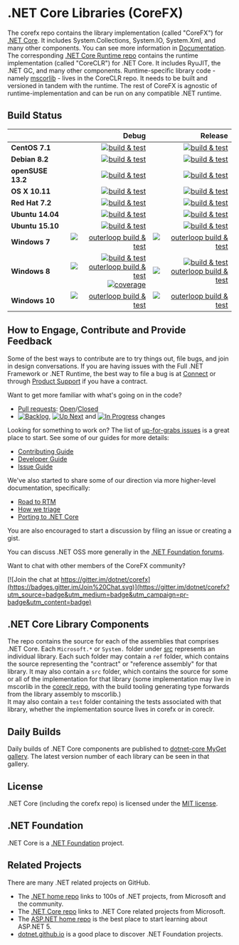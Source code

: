# .NET Core Libraries (CoreFX)

The corefx repo contains the library implementation (called "CoreFX") for [.NET Core](http://github.com/dotnet/core). It includes System.Collections, System.IO, System.Xml, and many other components. You can see more information in [Documentation](Documentation/README.md). The corresponding [.NET Core Runtime repo](https://github.com/dotnet/coreclr) contains the runtime implementation (called "CoreCLR") for .NET Core. It includes RyuJIT, the .NET GC, and many other components. Runtime-specific library code - namely [mscorlib][mscorlib] - lives in the CoreCLR repo. It needs to be built and versioned in tandem with the runtime. The rest of CoreFX is agnostic of runtime-implementation and can be run on any compatible .NET runtime.

[mscorlib]: https://github.com/dotnet/coreclr/tree/master/src/mscorlib

## Build Status

|   | Debug | Release |
|---|------:|--------:|
|**CentOS 7.1**|[![build & test](https://img.shields.io/jenkins/s/http/dotnet-ci.cloudapp.net/job/dotnet_corefx/centos7.1_debug.svg?label=build+%26+test)](http://dotnet-ci.cloudapp.net/job/dotnet_corefx/job/centos7.1_debug)|[![build & test](https://img.shields.io/jenkins/s/http/dotnet-ci.cloudapp.net/job/dotnet_corefx/centos7.1_release.svg?label=build+%26+test)](http://dotnet-ci.cloudapp.net/job/dotnet_corefx/job/centos7.1_release)|
|**Debian 8.2**|[![build & test](https://img.shields.io/jenkins/s/http/dotnet-ci.cloudapp.net/job/dotnet_corefx/debian8.2_debug.svg?label=build+%26+test)](http://dotnet-ci.cloudapp.net/job/dotnet_corefx/job/debian8.2_debug)|[![build & test](https://img.shields.io/jenkins/s/http/dotnet-ci.cloudapp.net/job/dotnet_corefx/debian8.2_release.svg?label=build+%26+test)](http://dotnet-ci.cloudapp.net/job/dotnet_corefx/job/debian8.2_release)|
|**openSUSE 13.2**|[![build & test](https://img.shields.io/jenkins/s/http/dotnet-ci.cloudapp.net/job/dotnet_corefx/opensuse13.2_debug.svg?label=build+%26+test)](http://dotnet-ci.cloudapp.net/job/dotnet_corefx/job/opensuse13.2_debug)|[![build & test](https://img.shields.io/jenkins/s/http/dotnet-ci.cloudapp.net/job/dotnet_corefx/opensuse13.2_release.svg?label=build+%26+test)](http://dotnet-ci.cloudapp.net/job/dotnet_corefx/job/opensuse13.2_release)|
|**OS X 10.11**|[![build & test](https://img.shields.io/jenkins/s/http/dotnet-ci.cloudapp.net/job/dotnet_corefx/osx_debug.svg?label=build+%26+test)](http://dotnet-ci.cloudapp.net/job/dotnet_corefx/job/osx_debug)|[![build & test](https://img.shields.io/jenkins/s/http/dotnet-ci.cloudapp.net/job/dotnet_corefx/osx_release.svg?label=build+%26+test)](http://dotnet-ci.cloudapp.net/job/dotnet_corefx/job/osx_release)|
|**Red Hat 7.2**|[![build & test](https://img.shields.io/jenkins/s/http/dotnet-ci.cloudapp.net/job/dotnet_corefx/rhel7.2_debug.svg?label=build+%26+test)](http://dotnet-ci.cloudapp.net/job/dotnet_corefx/job/rhel7.2_debug)|[![build & test](https://img.shields.io/jenkins/s/http/dotnet-ci.cloudapp.net/job/dotnet_corefx/rhel7.2_release.svg?label=build+%26+test)](http://dotnet-ci.cloudapp.net/job/dotnet_corefx/job/rhel7.2_release)|
|**Ubuntu 14.04**|[![build & test](https://img.shields.io/jenkins/s/http/dotnet-ci.cloudapp.net/job/dotnet_corefx/ubuntu_debug.svg?label=build+%26+test)](http://dotnet-ci.cloudapp.net/job/dotnet_corefx/job/ubuntu_debug)|[![build & test](https://img.shields.io/jenkins/s/http/dotnet-ci.cloudapp.net/job/dotnet_corefx/ubuntu_release.svg?label=build+%26+test)](http://dotnet-ci.cloudapp.net/job/dotnet_corefx/job/ubuntu_release)|
|**Ubuntu 15.10**|[![build & test](https://img.shields.io/jenkins/s/http/dotnet-ci.cloudapp.net/job/dotnet_corefx/ubuntu15.10_debug.svg?label=build+%26+test)](http://dotnet-ci.cloudapp.net/job/dotnet_corefx/job/ubuntu15.10_debug)|[![build & test](https://img.shields.io/jenkins/s/http/dotnet-ci.cloudapp.net/job/dotnet_corefx/ubuntu15.10_release.svg?label=build+%26+test)](http://dotnet-ci.cloudapp.net/job/dotnet_corefx/job/ubuntu15.10_release)|
|**Windows 7**|[![outerloop build & test](https://img.shields.io/jenkins/s/http/dotnet-ci.cloudapp.net/job/dotnet_corefx/outerloop_win7_debug.svg?label=outerloop+build+%26+test)](http://dotnet-ci.cloudapp.net/job/dotnet_corefx/job/outerloop_win7_debug)|[![outerloop build & test](https://img.shields.io/jenkins/s/http/dotnet-ci.cloudapp.net/job/dotnet_corefx/outerloop_win7_release.svg?label=outerloop+build+%26+test)](http://dotnet-ci.cloudapp.net/job/dotnet_corefx/job/outerloop_win7_release)|
|**Windows 8**|[![build & test](https://img.shields.io/jenkins/s/http/dotnet-ci.cloudapp.net/job/dotnet_corefx/windows_nt_debug.svg?label=build+%26+test)](http://dotnet-ci.cloudapp.net/job/dotnet_corefx/job/windows_nt_debug)<br/>[![outerloop build & test](https://img.shields.io/jenkins/s/http/dotnet-ci.cloudapp.net/job/dotnet_corefx/outerloop_windows_nt_debug.svg?label=outerloop+build+%26+test)](http://dotnet-ci.cloudapp.net/job/dotnet_corefx/job/outerloop_windows_nt_debug)<br/>[![coverage](https://img.shields.io/jenkins/s/http/dotnet-ci.cloudapp.net/job/dotnet_corefx/code_coverage_windows.svg?label=coverage)](http://dotnet-ci.cloudapp.net/job/dotnet_corefx/job/code_coverage_windows/Code_Coverage_Report)|[![build & test](https://img.shields.io/jenkins/s/http/dotnet-ci.cloudapp.net/job/dotnet_corefx/windows_nt_release.svg?label=build+%26+test)](http://dotnet-ci.cloudapp.net/job/dotnet_corefx/job/windows_nt_release)<br/>[![outerloop build & test](https://img.shields.io/jenkins/s/http/dotnet-ci.cloudapp.net/job/dotnet_corefx/outerloop_windows_nt_release.svg?label=outerloop+build+%26+test)](http://dotnet-ci.cloudapp.net/job/dotnet_corefx/job/outerloop_windows_nt_release)|
|**Windows 10**|[![outerloop build & test](https://img.shields.io/jenkins/s/http/dotnet-ci.cloudapp.net/job/dotnet_corefx/outerloop_win10_debug.svg?label=outerloop+build+%26+test)](http://dotnet-ci.cloudapp.net/job/dotnet_corefx/job/outerloop_win10_debug)|[![outerloop build & test](https://img.shields.io/jenkins/s/http/dotnet-ci.cloudapp.net/job/dotnet_corefx/outerloop_win10_release.svg?label=outerloop+build+%26+test)](http://dotnet-ci.cloudapp.net/job/dotnet_corefx/job/outerloop_win10_release)|


## How to Engage, Contribute and Provide Feedback

Some of the best ways to contribute are to try things out, file bugs, and join in design conversations. If you are having issues with the Full .NET Framework or .NET Runtime, the best way to file a bug is at [Connect](http://connect.microsoft.com/VisualStudio) or through [Product Support](https://support.microsoft.com/en-us/contactus?ws=support) if you have a contract.

Want to get more familiar with what's going on in the code?
* [Pull requests](https://github.com/dotnet/corefx/pulls): [Open](https://github.com/dotnet/corefx/pulls?q=is%3Aopen+is%3Apr)/[Closed](https://github.com/dotnet/corefx/pulls?q=is%3Apr+is%3Aclosed)
* [![Backlog](https://cloud.githubusercontent.com/assets/1302850/6260412/38987b1e-b793-11e4-9ade-d3fef4c6bf48.png)](https://github.com/dotnet/corefx/issues?q=is%3Aopen+is%3Aissue+label%3A%220+-+Backlog%22), [![Up Next](https://cloud.githubusercontent.com/assets/1302850/6260418/4c2c7a54-b793-11e4-8ce1-a27ff5378d08.png)](https://github.com/dotnet/corefx/issues?q=is%3Aopen+is%3Aissue+label%3A%221+-+Up+Next%22) and [![In Progress](https://cloud.githubusercontent.com/assets/1302850/6260414/41b0fc30-b793-11e4-9d50-d09563cd138a.png)](https://github.com/dotnet/corefx/issues?q=is%3Aopen+is%3Aissue+label%3A%222+-+In+Progress%22) changes

Looking for something to work on? The list of [up-for-grabs issues](https://github.com/dotnet/corefx/labels/up%20for%20grabs) is a great place to start. See some of our guides for more details:

* [Contributing Guide](Documentation/project-docs/contributing.md)
* [Developer Guide](Documentation/project-docs/developer-guide.md)
* [Issue Guide](Documentation/project-docs/issue-guide.md)

We've also started to share some of our direction via more higher-level documentation, specifically:

* [Road to RTM](Documentation/project-docs/rtm.md)
* [How we triage](Documentation/project-docs/triage.md)
* [Porting to .NET Core](Documentation/project-docs/porting.md)

You are also encouraged to start a discussion by filing an issue or creating a
gist.

You can discuss .NET OSS more generally in the [.NET Foundation forums].

Want to chat with other members of the CoreFX community?

[![Join the chat at https://gitter.im/dotnet/corefx](https://badges.gitter.im/Join%20Chat.svg)](https://gitter.im/dotnet/corefx?utm_source=badge&utm_medium=badge&utm_campaign=pr-badge&utm_content=badge)

[.NET Foundation forums]: http://forums.dotnetfoundation.org/

## .NET Core Library Components

The repo contains the source for each of the assemblies that comprises .NET Core.  Each ```Microsoft.*``` or ```System.``` folder under
[src](https://github.com/dotnet/corefx/tree/master/src) represents an individual library.  Each such folder may contain a ```ref``` folder,
which contains the source representing the "contract" or "reference assembly" for that library.  It may also contain a ```src``` folder,
which contains the source for some or all of the implementation for that library (some implementation may live in mscorlib in the 
[coreclr repo](https://github.com/dotnet/coreclr), with the build tooling generating type forwards from the library assembly to mscorlib.)  
It may also contain a ```test``` folder containing the tests associated with that library, whether the implementation source lives in corefx 
or in coreclr.

## Daily Builds

Daily builds of .NET Core components are published to [dotnet-core MyGet gallery](https://www.myget.org/gallery/dotnet-core).
The latest version number of each library can be seen in that gallery.

## License

.NET Core (including the corefx repo) is licensed under the [MIT license](LICENSE).

## .NET Foundation

.NET Core is a [.NET Foundation](http://www.dotnetfoundation.org/projects) project.

## Related Projects
There are many .NET related projects on GitHub.

- The [.NET home repo](https://github.com/Microsoft/dotnet) links to 100s of .NET projects, from Microsoft and the community.
- The [.NET Core repo](https://github.com/dotnet/core) links to .NET Core related projects from Microsoft.
- The [ASP.NET home repo](https://github.com/aspnet/home) is the best place to start learning about ASP.NET 5.
- [dotnet.github.io](http://dotnet.github.io) is a good place to discover .NET Foundation projects.
